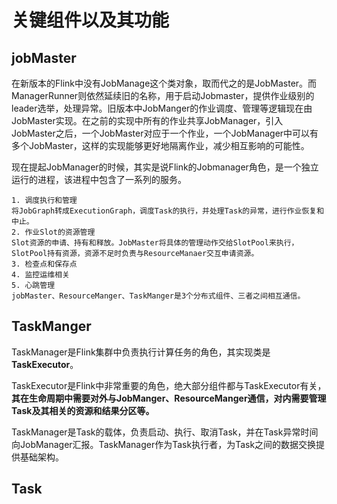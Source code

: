 # 关键组件以及其功能

## jobMaster

在新版本的Flink中没有JobManage这个类对象，取而代之的是JobMaster。而ManagerRunner则依然延续旧的名称，用于启动Jobmaster，提供作业级别的leader选举，处理异常。旧版本中JobManger的作业调度、管理等逻辑现在由JobMaster实现。在之前的实现中所有的作业共享JobManager，引入JobMaster之后，一个JobMaster对应于一个作业，一个JobManager中可以有多个JobMaster，这样的实现能够更好地隔离作业，减少相互影响的可能性。

现在提起JobManager的时候，其实是说Flink的Jobmanager角色，是一个独立运行的进程，该进程中包含了一系列的服务。

```
1. 调度执行和管理
将JobGraph转成ExecutionGraph，调度Task的执行，并处理Task的异常，进行作业恢复和中止。
2. 作业Slot的资源管理
Slot资源的申请、持有和释放。JobMaster将具体的管理动作交给SlotPool来执行，SlotPool持有资源，资源不足时负责与ResourceManaer交互申请资源。
3. 检查点和保存点
4. 监控运维相关
5. 心跳管理
jobMaster、ResourceManger、TaskManger是3个分布式组件、三者之间相互通信。
```

## TaskManger

TaskManager是Flink集群中负责执行计算任务的角色，其实现类是**TaskExecutor**。

TaskExecutor是Flink中非常重要的角色，绝大部分组件都与TaskExecutor有关，**其在生命周期中需要对外与JobManger、ResourceManger通信，对内需要管理Task及其相关的资源和结果分区等。**

TaskManager是Task的载体，负责启动、执行、取消Task，并在Task异常时间向JobManager汇报。TaskManager作为Task执行者，为Task之间的数据交换提供基础架构。



## Task

